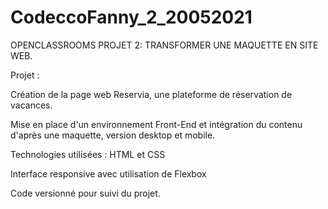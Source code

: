 # CodeccoFanny_2_20052021

OPENCLASSROOMS PROJET 2: TRANSFORMER UNE MAQUETTE EN SITE WEB.

Projet : 

Création de la page web Reservia, une plateforme de réservation de vacances.

Mise en place d'un environnement Front-End et intégration du contenu d'après une maquette, version desktop et mobile.

Technologies utilisées : HTML et CSS

Interface responsive avec utilisation de Flexbox

Code versionné pour suivi du projet.
